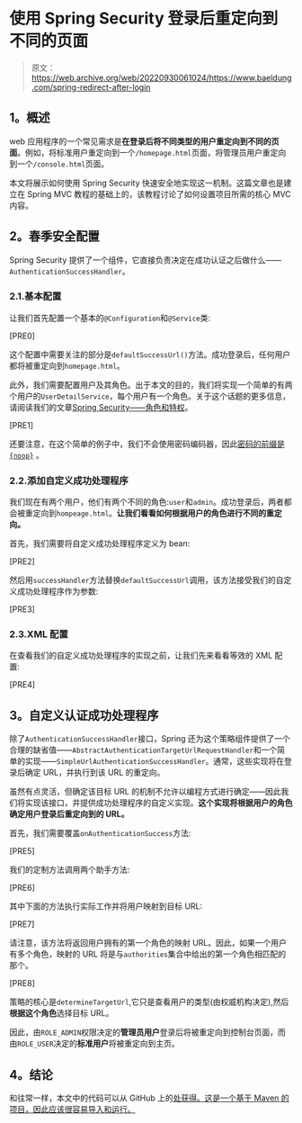 # 使用 Spring Security 登录后重定向到不同的页面

> 原文：<https://web.archive.org/web/20220930061024/https://www.baeldung.com/spring-redirect-after-login>

## **1。概述**

web 应用程序的一个常见需求是**在登录后将不同类型的用户重定向到不同的页面**。例如，将标准用户重定向到一个`/homepage.html`页面，将管理员用户重定向到一个`/console.html`页面。

本文将展示如何使用 Spring Security 快速安全地实现这一机制。这篇文章也是建立在 Spring MVC 教程的基础上的，该教程讨论了如何设置项目所需的核心 MVC 内容。

## **2。春季安全配置**

Spring Security 提供了一个组件，它直接负责决定在成功认证之后做什么——`AuthenticationSuccessHandler`。

### 2.1.基本配置

让我们首先配置一个基本的`@Configuration`和`@Service`类:

[PRE0]

这个配置中需要关注的部分是`defaultSuccessUrl()`方法。成功登录后，任何用户都将被重定向到`homepage.html`。

此外，我们需要配置用户及其角色。出于本文的目的，我们将实现一个简单的有两个用户的`UserDetailService`，每个用户有一个角色。关于这个话题的更多信息，请阅读我们的文章[Spring Security——角色和特权](/web/20221023124647/https://www.baeldung.com/role-and-privilege-for-spring-security-registration)。

[PRE1]

还要注意，在这个简单的例子中，我们不会使用密码编码器，因此[密码的前缀是`{noop}`](/web/20221023124647/https://www.baeldung.com/spring-security-5-default-password-encoder) 。

### 2.2.添加自定义成功处理程序

我们现在有两个用户，他们有两个不同的角色:`user`和`admin`。成功登录后，两者都会被重定向到`hompeage.html`。**让我们看看如何根据用户的角色进行不同的重定向。**

首先，我们需要将自定义成功处理程序定义为 bean:

[PRE2]

然后用`successHandler`方法替换`defaultSuccessUrl`调用，该方法接受我们的自定义成功处理程序作为参数:

[PRE3]

### 2.3.XML 配置

在查看我们的自定义成功处理程序的实现之前，让我们先来看看等效的 XML 配置:

[PRE4]

## **3。自定义认证成功处理程序**

除了`AuthenticationSuccessHandler`接口，Spring 还为这个策略组件提供了一个合理的缺省值——`AbstractAuthenticationTargetUrlRequestHandler`和一个简单的实现——`SimpleUrlAuthenticationSuccessHandler`。通常，这些实现将在登录后确定 URL，并执行到该 URL 的重定向。

虽然有点灵活，但确定该目标 URL 的机制不允许以编程方式进行确定——因此我们将实现该接口，并提供成功处理程序的自定义实现。**这个实现将根据用户的角色确定用户登录后重定向到的 URL。**

首先，我们需要覆盖`onAuthenticationSuccess`方法:

[PRE5]

我们的定制方法调用两个助手方法:

[PRE6]

其中下面的方法执行实际工作并将用户映射到目标 URL:

[PRE7]

请注意，该方法将返回用户拥有的第一个角色的映射 URL。因此，如果一个用户有多个角色，映射的 URL 将是与`authorities`集合中给出的第一个角色相匹配的那个。

[PRE8]

策略的核心是`determineTargetUrl`,它只是查看用户的类型(由权威机构决定),然后**根据这个角色**选择目标 URL。

因此，由`ROLE_ADMIN`权限决定的**管理员用户**登录后将被重定向到控制台页面，而由`ROLE_USER`决定的**标准用户**将被重定向到主页。

## **4。结论**

和往常一样，本文中的代码可以从 GitHub 上的[处获得。这是一个基于 Maven 的项目，因此应该很容易导入和运行。](https://web.archive.org/web/20221023124647/https://github.com/eugenp/tutorials/tree/master/spring-security-modules/spring-security-web-mvc-custom)